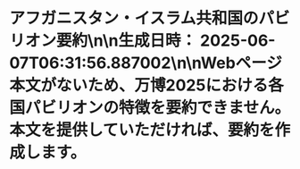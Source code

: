 # アフガニスタン・イスラム共和国のパビリオン要約\n\n**生成日時：** 2025-06-07T06:31:56.887002\n\nWebページ本文がないため、万博2025における各国パビリオンの特徴を要約できません。  本文を提供していただければ、要約を作成します。